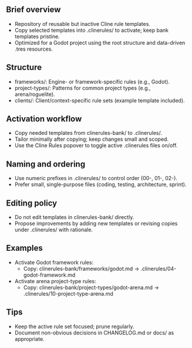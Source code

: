 ## Brief overview
- Repository of reusable but inactive Cline rule templates.
- Copy selected templates into .clinerules/ to activate; keep bank templates pristine.
- Optimized for a Godot project using the root structure and data-driven .tres resources.

## Structure
- frameworks/: Engine- or framework-specific rules (e.g., Godot).
- project-types/: Patterns for common project types (e.g., arena/roguelite).
- clients/: Client/context-specific rule sets (example template included).

## Activation workflow
- Copy needed templates from clinerules-bank/ to .clinerules/.
- Tailor minimally after copying; keep changes small and scoped.
- Use the Cline Rules popover to toggle active .clinerules files on/off.

## Naming and ordering
- Use numeric prefixes in .clinerules/ to control order (00-, 01-, 02-).
- Prefer small, single-purpose files (coding, testing, architecture, sprint).

## Editing policy
- Do not edit templates in clinerules-bank/ directly.
- Propose improvements by adding new templates or revising copies under .clinerules/ with rationale.

## Examples
- Activate Godot framework rules:
  - Copy: clinerules-bank/frameworks/godot.md → .clinerules/04-godot-framework.md
- Activate arena project-type rules:
  - Copy: clinerules-bank/project-types/godot-arena.md → .clinerules/10-project-type-arena.md

## Tips
- Keep the active rule set focused; prune regularly.
- Document non-obvious decisions in CHANGELOG.md or docs/ as appropriate.
